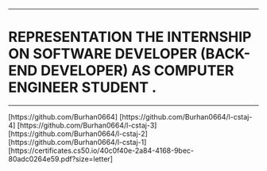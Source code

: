 ---
# REPRESENTATION THE INTERNSHIP ON SOFTWARE DEVELOPER (BACK-END DEVELOPER) AS COMPUTER ENGINEER STUDENT .
<hr>
[https://github.com/Burhan0664]
[https://github.com/Burhan0664/l-cstaj-4]
[https://github.com/Burhan0664/l-cstaj-3]
[https://github.com/Burhan0664/l-cstaj-2]
[https://github.com/Burhan0664/l-cstaj-1]
[https://certificates.cs50.io/40c0f40e-2a84-4168-9bec-
80adc0264e59.pdf?size=letter]
